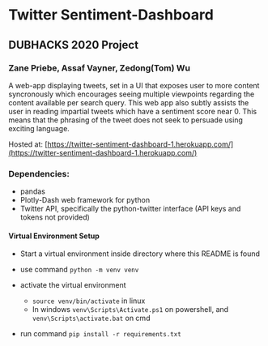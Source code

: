 # Twitter Sentiment-Dashboard

## DUBHACKS 2020 Project
### Zane Priebe, Assaf Vayner, Zedong(Tom) Wu

A web-app displaying tweets, set in a UI that exposes user to more content syncronously which encourages seeing multiple viewpoints regarding the content available per search query. This web app also subtly assists the user in reading impartial tweets which have a sentiment score near 0. This means that the phrasing of the tweet does not seek to persuade using exciting language.

Hosted at: [https://twitter-sentiment-dashboard-1.herokuapp.com/](https://twitter-sentiment-dashboard-1.herokuapp.com/)

### Dependencies:
- pandas
- Plotly-Dash web framework for python
- Twitter API, specifically the python-twitter interface (API keys and tokens not provided)

#### Virtual Environment Setup
- Start a virtual environment inside directory where this README is found
- use command `python -m venv venv`
- activate the virtual environment
    - `source venv/bin/activate` in linux
    - In windows `venv\Scripts\Activate.ps1` on powershell, and `venv\Scripts\activate.bat` on cmd

- run command `pip install -r requirements.txt`
